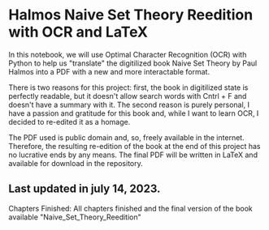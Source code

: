 # Halmos Naive Set Theory Reedition with OCR and LaTeX

  In this notebook, we will use Optimal Character Recognition (OCR) with Python to help us "translate" the digitilized book Naive Set Theory by Paul Halmos into a PDF with a new and more interactable format.

  There is two reasons for this project: first, the book in digitilized state is perfectly readable, but it doesn't allow search words with Cntrl + F and doesn't have a summary with it. The second reason is purely personal, I have a passion and gratitude for this book and, while I want to learn OCR, I decided to re-edited it as a homage.

  The PDF used is public domain and, so, freely available in the internet. Therefore, the resulting re-edition of the book at the end of this project has no lucrative ends by any means. The final PDF will be written in LaTeX and available for download in the repository.

## Last updated in july 14, 2023.

Chapters Finished: All chapters finished and the final version of the book available "Naive_Set_Theory_Reedition"
